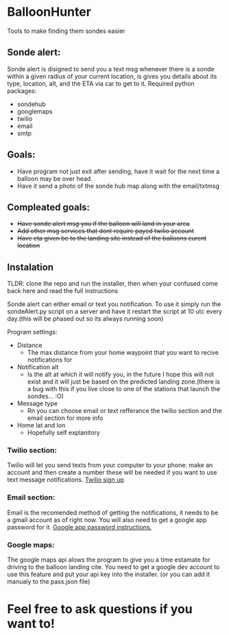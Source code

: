 # BalloonHunter
Tools to make finding them sondes easier
## Sonde alert:
Sonde alert is disigned to send you a text msg whenever there is a sonde within a given radius of your current location, is gives you details about its type, location, alt, and the ETA via car to get to it.
Required python packages:
- sondehub
- googlemaps
- twilio
- email
- smtp

## Goals:
- Have program not just exit after sending, have it wait for the next time a balloon may be over head.
- Have it send a photo of the sonde hub map along with the email/txtmsg
## Compleated goals:
- ~~Have sonde alert msg you if the balloon will land in your area~~
- ~~Add other msg services that dont require payed twilio account~~
- ~~Have eta given be to the landing site instead of the balloons curent location~~
## Instalation
TLDR: clone the repo and run the installer, then when your confused come back here and read the full instructions

Sonde alert can either email or text you notification. To use it simply run the sondeAlert.py script on a server and have it restart the script at 10 utc every day.(this will be phased out so its always running soon)

Program settings:
- Distance
    - The max distance from your home waypoint that you want to recive notifications for
- Notification alt
    - Is the alt at which it will notify you, in the future I hope this will not exist and it will just be based on the predicted landing zone.(there is a bug with this if you live close to one of the stations that launch the sondes... :O)    
- Message type
    - Rn you can choose email or text refferance the twilio section and the email section for more info
- Home lat and lon
    - Hopefully self explanitory


### Twilio section: 
Twilio will let you send texts from your computer to your phone: make an account and then create a number these will be needed if you want to use text message notifications. [Twilio sign up](https://www.twilio.com/try-twilio)

### Email section: 
Email is the recomended method of getting the notifications, it needs to be a gmail account as of right now. You will also need to get a google app password for it. [Google app password instructions.](https://support.google.com/accounts/answer/185833?hl=en) 

### Google maps: 
The google maps api alows the program to give you a time estamate for driving to the balloon landing cite. You need to get a google dev account to use this feature and put your api key into the installer. (or you can add it manualy to the 
pass.json file)

# Feel free to ask questions if you want to!